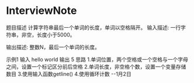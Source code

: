 # InterviewNote
题目描述
计算字符串最后一个单词的长度，单词以空格隔开。 
输入描述:
一行字符串，非空，长度小于5000。

输出描述:
整数N，最后一个单词的长度。

示例1
输入
hello world
输出
5
思路
1.单词位置，两个空格或一个空格与一个字母之间，设置一个标记区分前后空格
2.单词长度，非空格个数，设置一个变量存储数目
3.使用输入函数getline()
4.使用循环计数
		 	                   --1月2日
